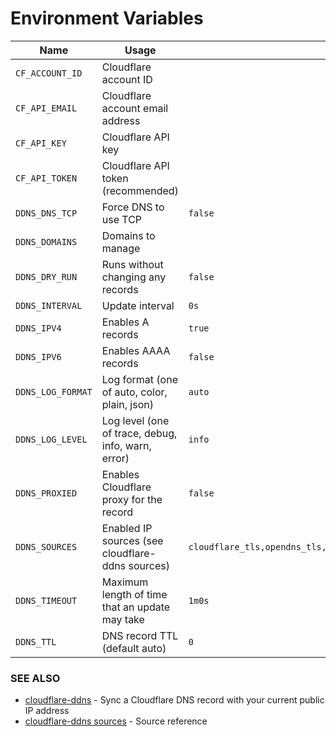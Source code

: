 # Environment Variables

| Name | Usage | Default |
| --- | --- | --- |
| `CF_ACCOUNT_ID` | Cloudflare account ID | ` ` |
| `CF_API_EMAIL` | Cloudflare account email address | ` ` |
| `CF_API_KEY` | Cloudflare API key | ` ` |
| `CF_API_TOKEN` | Cloudflare API token (recommended) | ` ` |
| `DDNS_DNS_TCP` | Force DNS to use TCP | `false` |
| `DDNS_DOMAINS` | Domains to manage | ` ` |
| `DDNS_DRY_RUN` | Runs without changing any records | `false` |
| `DDNS_INTERVAL` | Update interval | `0s` |
| `DDNS_IPV4` | Enables A records | `true` |
| `DDNS_IPV6` | Enables AAAA records | `false` |
| `DDNS_LOG_FORMAT` | Log format (one of auto, color, plain, json) | `auto` |
| `DDNS_LOG_LEVEL` | Log level (one of trace, debug, info, warn, error) | `info` |
| `DDNS_PROXIED` | Enables Cloudflare proxy for the record | `false` |
| `DDNS_SOURCES` | Enabled IP sources (see cloudflare-ddns sources) | `cloudflare_tls,opendns_tls,icanhazip,ipinfo,ipify,cloudflare,opendns` |
| `DDNS_TIMEOUT` | Maximum length of time that an update may take | `1m0s` |
| `DDNS_TTL` | DNS record TTL (default auto) | `0` |

### SEE ALSO
* [cloudflare-ddns](cloudflare-ddns.md)  - Sync a Cloudflare DNS record with your current public IP address
* [cloudflare-ddns sources](cloudflare-ddns_sources.md)  - Source reference

